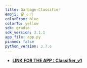 ```yaml
---
title: Garbage-Classifier
emoji: 🗑 ♻️ 🚮
colorFrom: blue
colorTo: yellow
sdk: gradio
sdk_version: 3.1.1
app_file: app.py
pinned: false
python_version: 3.7.6
---
```


- [**LINK FOR THE APP : Classifier_v1**](https://huggingface.co/spaces/Dinoking/Garbage_Classifier_v1)

